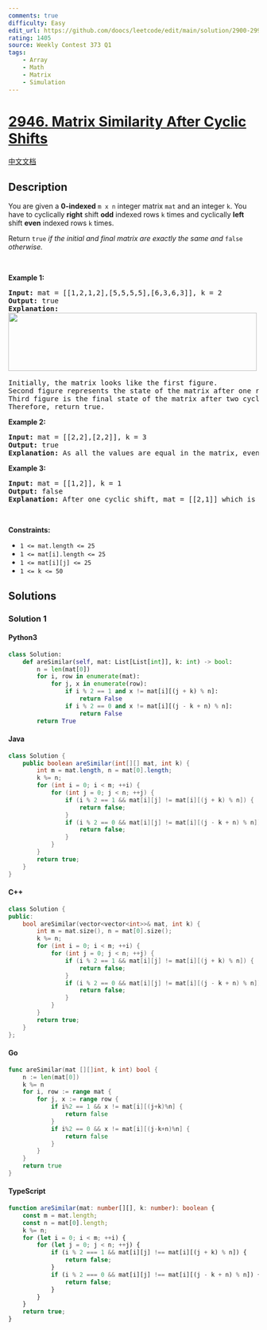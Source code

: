 ```yaml
---
comments: true
difficulty: Easy
edit_url: https://github.com/doocs/leetcode/edit/main/solution/2900-2999/2946.Matrix%20Similarity%20After%20Cyclic%20Shifts/README_EN.md
rating: 1405
source: Weekly Contest 373 Q1
tags:
    - Array
    - Math
    - Matrix
    - Simulation
---
```


<!-- problem:start -->

# [2946. Matrix Similarity After Cyclic Shifts](https://leetcode.com/problems/matrix-similarity-after-cyclic-shifts)

[中文文档](/solution/2900-2999/2946.Matrix%20Similarity%20After%20Cyclic%20Shifts/README.md)

## Description

<!-- description:start -->

<p>You are given a <strong>0-indexed</strong> <code>m x n</code> integer matrix <code>mat</code> and an integer <code>k</code>. You have to cyclically <strong>right</strong> shift <strong>odd</strong> indexed rows <code>k</code> times and cyclically <strong>left</strong> shift <strong>even</strong> indexed rows <code>k</code> times.</p>

<p>Return <code>true</code> <em>if the initial and final matrix are exactly the same and </em><code>false</code> <em>otherwise.</em></p>

<p>&nbsp;</p>
<p><strong class="example">Example 1:</strong></p>

<pre>
<strong>Input:</strong> mat = [[1,2,1,2],[5,5,5,5],[6,3,6,3]], k = 2
<strong>Output:</strong> true
<strong>Explanation:</strong>
<img alt="" src="https://fastly.jsdelivr.net/gh/doocs/leetcode@main/solution/2900-2999/2946.Matrix%20Similarity%20After%20Cyclic%20Shifts/images/similarmatrix.png" style="width: 500px; height: 117px;" />

Initially, the matrix looks like the first figure. 
Second figure represents the state of the matrix after one right and left cyclic shifts to even and odd indexed rows.
Third figure is the final state of the matrix after two cyclic shifts which is similar to the initial matrix.
Therefore, return true.
</pre>

<p><strong class="example">Example 2:</strong></p>

<pre>
<strong>Input:</strong> mat = [[2,2],[2,2]], k = 3
<strong>Output:</strong> true
<strong>Explanation:</strong> As all the values are equal in the matrix, even after performing cyclic shifts the matrix will remain the same. Therefeore, we return true.
</pre>

<p><strong class="example">Example 3:</strong></p>

<pre>
<strong>Input:</strong> mat = [[1,2]], k = 1
<strong>Output:</strong> false
<strong>Explanation:</strong> After one cyclic shift, mat = [[2,1]] which is not equal to the initial matrix. Therefore we return false.
</pre>

<p>&nbsp;</p>
<p><strong>Constraints:</strong></p>

<ul>
	<li><code>1 &lt;= mat.length &lt;= 25</code></li>
	<li><code>1 &lt;= mat[i].length &lt;= 25</code></li>
	<li><code>1 &lt;= mat[i][j] &lt;= 25</code></li>
	<li><code>1 &lt;= k &lt;= 50</code></li>
</ul>

<!-- description:end -->

## Solutions

<!-- solution:start -->

### Solution 1

<!-- tabs:start -->

#### Python3

```python
class Solution:
    def areSimilar(self, mat: List[List[int]], k: int) -> bool:
        n = len(mat[0])
        for i, row in enumerate(mat):
            for j, x in enumerate(row):
                if i % 2 == 1 and x != mat[i][(j + k) % n]:
                    return False
                if i % 2 == 0 and x != mat[i][(j - k + n) % n]:
                    return False
        return True
```

#### Java

```java
class Solution {
    public boolean areSimilar(int[][] mat, int k) {
        int m = mat.length, n = mat[0].length;
        k %= n;
        for (int i = 0; i < m; ++i) {
            for (int j = 0; j < n; ++j) {
                if (i % 2 == 1 && mat[i][j] != mat[i][(j + k) % n]) {
                    return false;
                }
                if (i % 2 == 0 && mat[i][j] != mat[i][(j - k + n) % n]) {
                    return false;
                }
            }
        }
        return true;
    }
}
```

#### C++

```cpp
class Solution {
public:
    bool areSimilar(vector<vector<int>>& mat, int k) {
        int m = mat.size(), n = mat[0].size();
        k %= n;
        for (int i = 0; i < m; ++i) {
            for (int j = 0; j < n; ++j) {
                if (i % 2 == 1 && mat[i][j] != mat[i][(j + k) % n]) {
                    return false;
                }
                if (i % 2 == 0 && mat[i][j] != mat[i][(j - k + n) % n]) {
                    return false;
                }
            }
        }
        return true;
    }
};
```

#### Go

```go
func areSimilar(mat [][]int, k int) bool {
	n := len(mat[0])
	k %= n
	for i, row := range mat {
		for j, x := range row {
			if i%2 == 1 && x != mat[i][(j+k)%n] {
				return false
			}
			if i%2 == 0 && x != mat[i][(j-k+n)%n] {
				return false
			}
		}
	}
	return true
}
```

#### TypeScript

```ts
function areSimilar(mat: number[][], k: number): boolean {
    const m = mat.length;
    const n = mat[0].length;
    k %= n;
    for (let i = 0; i < m; ++i) {
        for (let j = 0; j < n; ++j) {
            if (i % 2 === 1 && mat[i][j] !== mat[i][(j + k) % n]) {
                return false;
            }
            if (i % 2 === 0 && mat[i][j] !== mat[i][(j - k + n) % n]) {
                return false;
            }
        }
    }
    return true;
}
```

<!-- tabs:end -->

<!-- solution:end -->

<!-- problem:end -->
